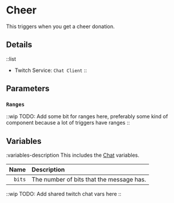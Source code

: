 # Cheer
This triggers when you get a cheer donation.

## Details
::list
- Twitch Service: `Chat Client`
::

## Parameters
### `Ranges`

::wip
TODO: Add some bit for ranges here, preferably some kind of component because a lot of triggers have ranges
::

## Variables
:variables-description
This includes the [Chat](/Variables/Chat-Variables) variables.

Name | Description
----:|:------------
`bits` | The number of bits that the message has.

::wip
TODO: Add shared twitch chat vars here
::